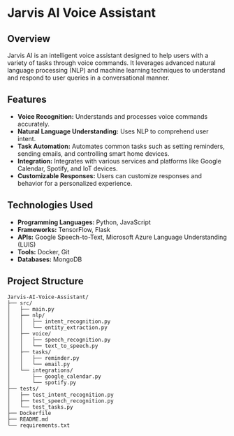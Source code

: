 # Jarvis AI Voice Assistant

## Overview
Jarvis AI is an intelligent voice assistant designed to help users with a variety of tasks through voice commands. It leverages advanced natural language processing (NLP) and machine learning techniques to understand and respond to user queries in a conversational manner.

## Features
- **Voice Recognition:** Understands and processes voice commands accurately.
- **Natural Language Understanding:** Uses NLP to comprehend user intent.
- **Task Automation:** Automates common tasks such as setting reminders, sending emails, and controlling smart home devices.
- **Integration:** Integrates with various services and platforms like Google Calendar, Spotify, and IoT devices.
- **Customizable Responses:** Users can customize responses and behavior for a personalized experience.

## Technologies Used
- **Programming Languages:** Python, JavaScript
- **Frameworks:** TensorFlow, Flask
- **APIs:** Google Speech-to-Text, Microsoft Azure Language Understanding (LUIS)
- **Tools:** Docker, Git
- **Databases:** MongoDB

## Project Structure
```plaintext
Jarvis-AI-Voice-Assistant/
├── src/
│   ├── main.py
│   ├── nlp/
│   │   ├── intent_recognition.py
│   │   └── entity_extraction.py
│   ├── voice/
│   │   ├── speech_recognition.py
│   │   └── text_to_speech.py
│   ├── tasks/
│   │   ├── reminder.py
│   │   └── email.py
│   └── integrations/
│       ├── google_calendar.py
│       └── spotify.py
├── tests/
│   ├── test_intent_recognition.py
│   ├── test_speech_recognition.py
│   └── test_tasks.py
├── Dockerfile
├── README.md
└── requirements.txt
